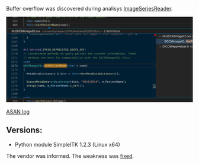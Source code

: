 Buffer overflow was discovered during analisys [ImageSeriesReader](https://itk.org/SimpleITKDoxygen/html/classitk_1_1simple_1_1ImageSeriesReader.html).


![Source code](./data/buffer-overflow.png)

[ASAN log](./data/buffer-overflow-asan.log)

## Versions:
* Python module SimpleITK 1.2.3 (Linux x64)

The vendor was informed. The weakness was [fixed](https://discourse.itk.org/t/buffer-overflow-in-getting-properties/2363).